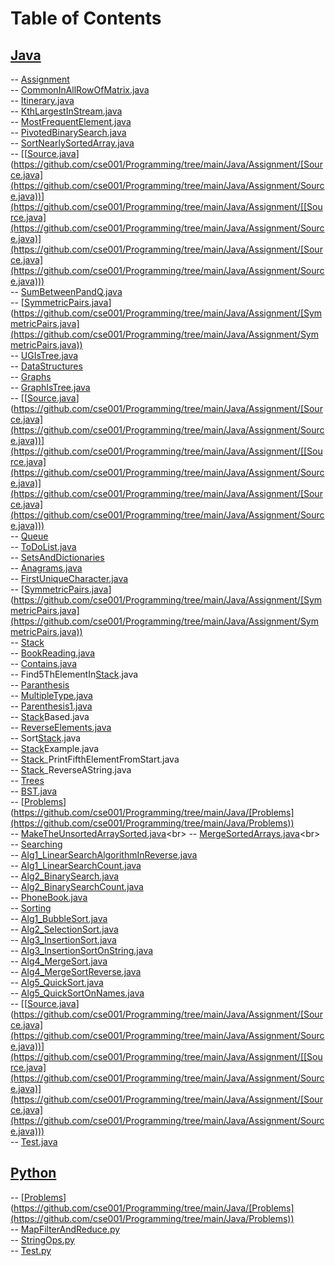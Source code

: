 # Table of Contents<br>
## [Java](https://github.com/cse001/Programming/tree/main/Java)<br>
   -- [Assignment](https://github.com/cse001/Programming/tree/main/Java/Assignment)<br>
      -- [CommonInAllRowOfMatrix.java](https://github.com/cse001/Programming/tree/main/Java/Assignment/CommonInAllRowOfMatrix.java)<br>
      -- [Itinerary.java](https://github.com/cse001/Programming/tree/main/Java/Assignment/Itinerary.java)<br>
      -- [KthLargestInStream.java](https://github.com/cse001/Programming/tree/main/Java/Assignment/KthLargestInStream.java)<br>
      -- [MostFrequentElement.java](https://github.com/cse001/Programming/tree/main/Java/Assignment/MostFrequentElement.java)<br>
      -- [PivotedBinarySearch.java](https://github.com/cse001/Programming/tree/main/Java/Assignment/PivotedBinarySearch.java)<br>
      -- [SortNearlySortedArray.java](https://github.com/cse001/Programming/tree/main/Java/Assignment/SortNearlySortedArray.java)<br>
      -- [[[Source.java](https://github.com/cse001/Programming/tree/main/Java/Assignment/Source.java)](https://github.com/cse001/Programming/tree/main/Java/Assignment/[Source.java](https://github.com/cse001/Programming/tree/main/Java/Assignment/Source.java))](https://github.com/cse001/Programming/tree/main/Java/Assignment/[[Source.java](https://github.com/cse001/Programming/tree/main/Java/Assignment/Source.java)](https://github.com/cse001/Programming/tree/main/Java/Assignment/[Source.java](https://github.com/cse001/Programming/tree/main/Java/Assignment/Source.java)))<br>
      -- [SumBetweenPandQ.java](https://github.com/cse001/Programming/tree/main/Java/Assignment/SumBetweenPandQ.java)<br>
      -- [[SymmetricPairs.java](https://github.com/cse001/Programming/tree/main/Java/Assignment/SymmetricPairs.java)](https://github.com/cse001/Programming/tree/main/Java/Assignment/[SymmetricPairs.java](https://github.com/cse001/Programming/tree/main/Java/Assignment/SymmetricPairs.java))<br>
      -- [UGIsTree.java](https://github.com/cse001/Programming/tree/main/Java/Assignment/UGIsTree.java)<br>
   -- [DataStructures](https://github.com/cse001/Programming/tree/main/Java/DataStructures)<br>
      -- [Graphs](https://github.com/cse001/Programming/tree/main/Java/DataStructures/Graphs)<br>
         -- [GraphIsTree.java](https://github.com/cse001/Programming/tree/main/Java/DataStructures/Graphs/GraphIsTree.java)<br>
         -- [[[Source.java](https://github.com/cse001/Programming/tree/main/Java/Assignment/Source.java)](https://github.com/cse001/Programming/tree/main/Java/Assignment/[Source.java](https://github.com/cse001/Programming/tree/main/Java/Assignment/Source.java))](https://github.com/cse001/Programming/tree/main/Java/Assignment/[[Source.java](https://github.com/cse001/Programming/tree/main/Java/Assignment/Source.java)](https://github.com/cse001/Programming/tree/main/Java/Assignment/[Source.java](https://github.com/cse001/Programming/tree/main/Java/Assignment/Source.java)))<br>
      -- [Queue](https://github.com/cse001/Programming/tree/main/Java/DataStructures/Queue)<br>
         -- [ToDoList.java](https://github.com/cse001/Programming/tree/main/Java/DataStructures/Queue/ToDoList.java)<br>
      -- [SetsAndDictionaries](https://github.com/cse001/Programming/tree/main/Java/DataStructures/SetsAndDictionaries)<br>
         -- [Anagrams.java](https://github.com/cse001/Programming/tree/main/Java/DataStructures/SetsAndDictionaries/Anagrams.java)<br>
         -- [FirstUniqueCharacter.java](https://github.com/cse001/Programming/tree/main/Java/DataStructures/SetsAndDictionaries/FirstUniqueCharacter.java)<br>
         -- [[SymmetricPairs.java](https://github.com/cse001/Programming/tree/main/Java/Assignment/SymmetricPairs.java)](https://github.com/cse001/Programming/tree/main/Java/Assignment/[SymmetricPairs.java](https://github.com/cse001/Programming/tree/main/Java/Assignment/SymmetricPairs.java))<br>
      -- [Stack](https://github.com/cse001/Programming/tree/main/Java/DataStructures/Stack)<br>
         -- [BookReading.java](https://github.com/cse001/Programming/tree/main/Java/DataStructures/Stack/BookReading.java)<br>
         -- [Contains.java](https://github.com/cse001/Programming/tree/main/Java/DataStructures/Stack/Contains.java)<br>
         -- Find5ThElementIn[Stack](https://github.com/cse001/Programming/tree/main/Java/DataStructures/Stack).java<br>
         -- [Paranthesis](https://github.com/cse001/Programming/tree/main/Java/DataStructures/Stack/Paranthesis)<br>
            -- [MultipleType.java](https://github.com/cse001/Programming/tree/main/Java/DataStructures/Stack/Paranthesis/MultipleType.java)<br>
            -- [Parenthesis1.java](https://github.com/cse001/Programming/tree/main/Java/DataStructures/Stack/Paranthesis/Parenthesis1.java)<br>
            -- [Stack](https://github.com/cse001/Programming/tree/main/Java/DataStructures/Stack)Based.java<br>
         -- [ReverseElements.java](https://github.com/cse001/Programming/tree/main/Java/DataStructures/Stack/ReverseElements.java)<br>
         -- Sort[Stack](https://github.com/cse001/Programming/tree/main/Java/DataStructures/Stack).java<br>
         -- [Stack](https://github.com/cse001/Programming/tree/main/Java/DataStructures/Stack)Example.java<br>
         -- [Stack](https://github.com/cse001/Programming/tree/main/Java/DataStructures/Stack)_PrintFifthElementFromStart.java<br>
         -- [Stack](https://github.com/cse001/Programming/tree/main/Java/DataStructures/Stack)_ReverseAString.java<br>
      -- [Trees](https://github.com/cse001/Programming/tree/main/Java/DataStructures/Trees)<br>
          -- [BST.java](https://github.com/cse001/Programming/tree/main/Java/DataStructures/Trees/BST.java)<br>
   -- [[Problems](https://github.com/cse001/Programming/tree/main/Java/Problems)](https://github.com/cse001/Programming/tree/main/Java/[Problems](https://github.com/cse001/Programming/tree/main/Java/Problems))<br>
      -- [MakeTheUnsortedArraySorted.java](https://github.com/cse001/Programming/tree/main/Java/[Problems](https://github.com/cse001/Programming/tree/main/Java/Problems)/MakeTheUnsortedArraySorted.java)<br>
      -- [MergeSortedArrays.java](https://github.com/cse001/Programming/tree/main/Java/[Problems](https://github.com/cse001/Programming/tree/main/Java/Problems)/MergeSortedArrays.java)<br>
   -- [Searching](https://github.com/cse001/Programming/tree/main/Java/Searching)<br>
      -- [Alg1_LinearSearchAlgorithmInReverse.java](https://github.com/cse001/Programming/tree/main/Java/Searching/Alg1_LinearSearchAlgorithmInReverse.java)<br>
      -- [Alg1_LinearSearchCount.java](https://github.com/cse001/Programming/tree/main/Java/Searching/Alg1_LinearSearchCount.java)<br>
      -- [Alg2_BinarySearch.java](https://github.com/cse001/Programming/tree/main/Java/Searching/Alg2_BinarySearch.java)<br>
      -- [Alg2_BinarySearchCount.java](https://github.com/cse001/Programming/tree/main/Java/Searching/Alg2_BinarySearchCount.java)<br>
      -- [PhoneBook.java](https://github.com/cse001/Programming/tree/main/Java/Searching/PhoneBook.java)<br>
   -- [Sorting](https://github.com/cse001/Programming/tree/main/Java/Sorting)<br>
      -- [Alg1_BubbleSort.java](https://github.com/cse001/Programming/tree/main/Java/Sorting/Alg1_BubbleSort.java)<br>
      -- [Alg2_SelectionSort.java](https://github.com/cse001/Programming/tree/main/Java/Sorting/Alg2_SelectionSort.java)<br>
      -- [Alg3_InsertionSort.java](https://github.com/cse001/Programming/tree/main/Java/Sorting/Alg3_InsertionSort.java)<br>
      -- [Alg3_InsertionSortOnString.java](https://github.com/cse001/Programming/tree/main/Java/Sorting/Alg3_InsertionSortOnString.java)<br>
      -- [Alg4_MergeSort.java](https://github.com/cse001/Programming/tree/main/Java/Sorting/Alg4_MergeSort.java)<br>
      -- [Alg4_MergeSortReverse.java](https://github.com/cse001/Programming/tree/main/Java/Sorting/Alg4_MergeSortReverse.java)<br>
      -- [Alg5_QuickSort.java](https://github.com/cse001/Programming/tree/main/Java/Sorting/Alg5_QuickSort.java)<br>
      -- [Alg5_QuickSortOnNames.java](https://github.com/cse001/Programming/tree/main/Java/Sorting/Alg5_QuickSortOnNames.java)<br>
   -- [[[Source.java](https://github.com/cse001/Programming/tree/main/Java/Assignment/Source.java)](https://github.com/cse001/Programming/tree/main/Java/Assignment/[Source.java](https://github.com/cse001/Programming/tree/main/Java/Assignment/Source.java))](https://github.com/cse001/Programming/tree/main/Java/Assignment/[[Source.java](https://github.com/cse001/Programming/tree/main/Java/Assignment/Source.java)](https://github.com/cse001/Programming/tree/main/Java/Assignment/[Source.java](https://github.com/cse001/Programming/tree/main/Java/Assignment/Source.java)))<br>
   -- [Test.java](https://github.com/cse001/Programming/tree/main/Java/Test.java)<br>
## [Python](https://github.com/cse001/Programming/tree/main/Python)<br>
-- [[Problems](https://github.com/cse001/Programming/tree/main/Java/Problems)](https://github.com/cse001/Programming/tree/main/Java/[Problems](https://github.com/cse001/Programming/tree/main/Java/Problems))<br>
   -- [MapFilterAndReduce.py](https://github.com/cse001/Programming/tree/main/Python/Problems/MapFilterAndReduce.py)<br>
   -- [StringOps.py](https://github.com/cse001/Programming/tree/main/Python/Problems/StringOps.py)<br>
-- [Test.py](https://github.com/cse001/Programming/tree/main/Python/Test.py)<br>
